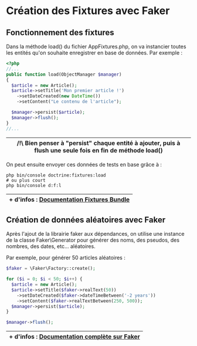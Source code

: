 # Création des Fixtures avec Faker

## Fonctionnement des fixtures

Dans la méthode load() du fichier AppFixtures.php, on va instancier toutes les entités qu'on souhaite enregistrer en base de données. Par exemple :

```php
<?php
//...
public function load(ObjectManager $manager)
{
  $article = new Article();
  $article->setTitle('Mon premier article !')
    ->setDateCreated(new DateTime())
    ->setContent("Le contenu de l'article");

  $manager->persist($article);
  $manager->flush();
}
//...
```

| /!\  Bien penser à "persist" chaque entité à ajouter, puis à flush une seule fois en fin de méthode load()   |
|-----------------------------------------|

On peut ensuite envoyer ces données de tests en base grâce à : 

```
php bin/console doctrine:fixtures:load
# ou plus court
php bin/console d:f:l
```

| + d'infos :  [Documentation Fixtures Bundle](https://symfony.com/bundles/DoctrineFixturesBundle/current/index.html)   |
|-----------------------------------------|
    
## Création de données aléatoires avec Faker

Après l'ajout de la librairie faker aux dépendances, on utilise une instance de la classe Faker\Generator pour générer des noms, des pseudos, des nombres, des dates, etc... aléatoires.

Par exemple, pour générer 50 articles aléatoires :

```php
$faker = \Faker\Factory::create();

for ($i = 0; $i < 50; $i++) {
  $article = new Article();
  $article->setTitle($faker->realText(50))
    ->setDateCreated($faker->dateTimeBetween('-2 years'))
    ->setContent($faker->realTextBetween(250, 500));
  $manager->persist($article);
}

$manager->flush();
```

| + d'infos :  [Documentation complète sur Faker](https://fakerphp.github.io/)   |
|-----------------------------------------|